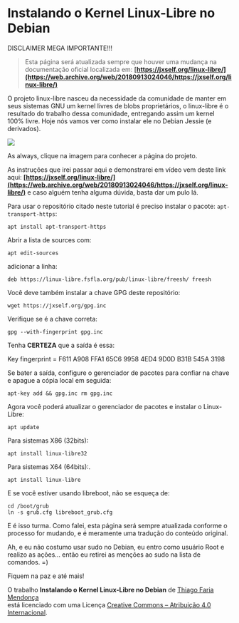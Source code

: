 
# Instalando o Kernel Linux-Libre no Debian

DISCLAIMER MEGA IMPORTANTE!!!

> Esta página será atualizada sempre que houver uma mudança na documentação oficial localizada em: **[https://jxself.org/linux-libre/](https://web.archive.org/web/20180913024046/https://jxself.org/linux-libre/)**

O projeto linux-libre nasceu da necessidade da comunidade de manter em seus sistemas GNU um kernel livres de blobs proprietários, o linux-libre é o resultado do trabalho dessa comunidade, entregando assim um kernel 100% livre. Hoje nós vamos ver como instalar ele no Debian Jessie (e derivados).

[![](https://web.archive.org/web/20180913024046im_/https://www.fsfla.org/ikiwiki/selibre/linux-libre/100gnu+freedo.png)](https://web.archive.org/web/20180913024046/https://www.fsfla.org/ikiwiki/selibre/linux-libre/)

As always, clique na imagem para conhecer a página do projeto.

As instruções que irei passar aqui e demonstrarei em vídeo vem deste link aqui: **[https://jxself.org/linux-libre/](https://web.archive.org/web/20180913024046/https://jxself.org/linux-libre/)** e caso alguém tenha alguma dúvida, basta dar um pulo lá.

Para usar o repositório citado neste tutorial é preciso instalar o pacote: `apt-transport-https`:

    apt install apt-transport-https

Abrir a lista de sources com:

    apt edit-sources 

adicionar a linha:

    deb https://linux-libre.fsfla.org/pub/linux-libre/freesh/ freesh

Você deve também instalar a chave GPG deste repositório:

    wget https://jxself.org/gpg.inc

Verifique se é a chave correta:

    gpg --with-fingerprint gpg.inc

Tenha **CERTEZA** que a saída é essa:

Key fingerprint = F611 A908 FFA1 65C6 9958 4ED4 9D0D B31B 545A 3198

Se bater a saída, configure o gerenciador de pacotes para confiar na chave e apague a cópia local em seguida:

    apt-key add && gpg.inc rm gpg.inc

Agora você poderá atualizar o gerenciador de pacotes e instalar o Linux-Libre:

    apt update

Para sistemas X86 (32bits):

    apt install linux-libre32

Para sistemas X64 (64bits):.

    apt install linux-libre

E se você estiver usando libreboot, não se esqueça de:

    cd /boot/grub
    ln -s grub.cfg libreboot_grub.cfg

E é isso turma. Como falei, esta página será sempre atualizada conforme o processo for mudando, e é meramente uma tradução do conteúdo original.

Ah, e eu não costumo usar sudo no Debian, eu entro como usuário Root e realizo as ações... então eu retirei as menções ao sudo na lista de comandos. =)

Fiquem na paz e até mais!

O trabalho **Instalando o Kernel Linux-Libre no Debian** 
de [Thiago Faria Mendonça](https://web.archive.org/web/20180913024046/http://acesso.me/acesso/)  
está licenciado com uma Licença
[Creative Commons – Atribuição 4.0 Internacional](https://web.archive.org/web/20180913024046/https://creativecommons.org/licenses/by/4.0/).


